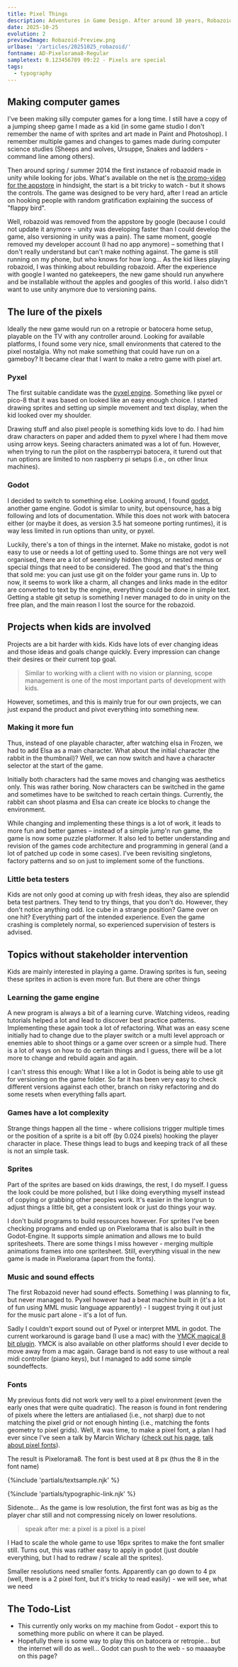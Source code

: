 ```yaml
---
title: Pixel Things
description: Adventures in Game Design. After around 10 years, Robazoid is disappearing from the digital world – time to make a new game. 
date: 2025-10-25
evolution: 2
previewImage: Robazoid-Preview.png
urlbase: '/articles/20251025_robazoid/'
fontname: AD-Pixelorama8-Regular
sampletext: 0.123456789 09:22 - Pixels are special
tags:
  - typography
---
```


## Making computer games
I've been making silly computer games for a long time. I still have a copy of a jumping sheep game I made as a kid (in some game studio I don't remember the name of with sprites and art made in Paint and Photoshop). I remember multiple games and changes to games made during computer science studies (Sheeps and wolves, Ursuppe, Snakes and ladders - command line among others).

Then around spring / summer 2014 the first instance of robazoid made in unity while looking for jobs. What's available on the net is [the promo-video for the appstore](https://www.youtube.com/watch?v=PA_EibAH0K8) in hindsight, the start is a bit tricky to watch - but it shows the controls. The game was designed to be very hard, after I read an article on hooking people with random gratification explaining the success of "flappy bird". 

Well, robazoid was removed from the appstore by google (because I could not update it anymore - unity was developing faster than I could develop the game, also versioning in unity was a pain). The same moment, google removed my developer account (I had no app anymore) – something that I don't really understand but can't make nothing against. The game is still running on my phone, but who knows for how long... As the kid likes playing robazoid, I was thinking about rebuilding robazoid. After the experience with google I wanted no gatekeepers, the new game should run anywhere and be installable without the apples and googles of this world. I also didn't want to use unity anymore due to versioning pains. 

## The lure of the pixels
Ideally the new game would run on a retropie or batocera home setup, playable on the TV with any controller around. Looking for available platforms, I found some very nice, small environments that catered to the pixel nostalgia. Why not make something that could have run on a gameboy? It became clear that I want to make a retro game with pixel art. 
### Pyxel
The first suitable candidate was the [pyxel engine](https://github.com/kitao/pyxel). Something like pyxel or pico-8 that it was based on looked like an easy enough choice. I started drawing sprites and setting up simple movement and text display, when the kid looked over my shoulder. 

Drawing stuff and also pixel people is something kids love to do. I had him draw characters on paper and added them to pyxel where I had them move using arrow keys. Seeing characters animated was a lot of fun. However, when trying to run the pilot on the raspberrypi batocera, it turend out that run options are limited to non raspberry pi setups (i.e., on other linux machines).
### Godot
I decided to switch to something else. Looking around, I found [godot](https://godotengine.org/), another game engine. Godot is similar to unity, but opensource, has a big following and lots of documentation. While this does not work with batocera either (or maybe it does, as version 3.5 hat someone porting runtimes), it is way less limited in run options than unity, or pyxel. 

Luckily, there's a ton of things in the internet. Make no mistake, godot is not easy to use or needs a lot of getting used to. Some things are not very well organised, there are a lot of seemingly hidden things, or nested menus or special things that need to be considered. The good and that's the thing that sold me: you can just use git on the folder your game runs in. Up to now, it seems to work like a charm, all changes and links made in the editor are converted to text by the engine, everything could be done in simple text. Getting a stable git setup is something I never managed to do in unity on the free plan, and the main reason I lost the source for the robazoid. 
## Projects when kids are involved
Projects are a bit harder with kids. Kids have lots of ever changing ideas and those ideas and goals change quickly. Every impression can change their desires or their current top goal.

> Similar to working with a client with no vision or planning, scope management is one of the most important parts of development with kids.

However, sometimes, and this is mainly true for our own projects, we can just expand the product and pivot everything into something new. 

### Making it more fun
Thus, instead of one playable character, after watching elsa in Frozen, we had to add Elsa as a main character. What about the initial character (the rabbit in the thumbnail)? Well, we can now switch and have a character selector at the start of the game.

Initially both characters had the same moves and changing was aesthetics only. This was rather boring. Now characters can be switched in the game and sometimes have to be switched to reach certain things. Currently, the rabbit can shoot plasma and Elsa can create ice blocks to change the environment.

While changing and implementing these things is a lot of work, it leads to more fun and better games – instead of a simple jump'n run game, the game is now some puzzle platformer. It also led to better understanding and revision of the games code architecture and programming in general (and a lot of patched up code in some cases). I've been revisiting singletons, factory patterns and so on just to implement some of the functions.

### Little beta testers
Kids are not only good at coming up with fresh ideas, they also are splendid beta test partners. They tend to try things, that you don't do. However, they don't notice anything odd. Ice cube in a strange position? Game over on one hit? Everything part of the intended experience. Even the game crashing is completely normal, so experienced supervision of testers is advised. 

## Topics without stakeholder intervention
Kids are mainly interested in playing a game. Drawing sprites is fun, seeing these sprites in action is even more fun. But there are other things 

### Learning the game engine
A new program is always a bit of a learning curve. Watching videos, reading tutorials helped a lot and lead to discover best practice patterns. Implementing these again took a lot of refactoring. What was an easy scene initially had to change due to the player switch or a multi level approach or enemies able to shoot things or a game over screen or a simple hud. There is a lot of ways on how to do certain things and I guess, there will be a lot more to change and rebuild again and again.

I can't stress this enough: What I like a lot in Godot is being able to use git for versioning on the game folder. So far it has been very easy to check different versions against each other, branch on risky refactoring and do some resets when everything falls apart. 

### Games have a lot complexity
Strange things happen all the time - where collisions trigger multiple times or the position of a sprite is a bit off (by 0.024 pixels) hooking the player character in place. These things lead to bugs and keeping track of all these is not an simple task.

### Sprites
Part of the sprites are based on kids drawings, the rest, I do myself. I guess the look could be more polished, but I like doing everything myself instead of copying or grabbing other peoples work. It's easier in the longrun to adjust things a little bit, get a consistent look or just do things your way.

I don't build programs to build ressources however. For sprites I've been checking programs and ended up on Pixelorama that is also built in the Godot-Engine. It supports simple animation and allows me to build spritesheets. There are some things I miss however - merging multiple animations frames into one spritesheet. Still, everything visual in the new game is made in Pixelorama (apart from the fonts).

### Music and sound effects
The first Robazoid never had sound effects. Something I was planning to fix, but never managed to. Pyxel however had a beat machine built in (it's a lot of fun using MML music language apparently) - I suggest trying it out just for the music part alone - it's a lot of fun.

Sadly I couldn't export sound out of Pyxel or interpret MML in godot. The current workaround is garage band (I use a mac) with the [YMCK magical 8 bit plugin](https://ymck.net/app/magical-8bit-plug-en). YMCK is also available on other platforms should I ever decide to move away from a mac again. Garage band is not easy to use without a real midi controller (piano keys), but I managed to add some simple soundeffects.

### Fonts
My previous fonts did not work very well to a pixel environment (even the early ones that were quite quadratic). The reason is found in font rendering of pixels where the letters are antialiased (i.e., not sharp) due to not matching the pixel grid or not enough hinting (i.e., matching the fonts geometry to pixel grids).
Well, it was time, to make a pixel font, a plan I had ever since I've seen a talk by Marcin Wichary ([check out his page](https://aresluna.org/), [talk about pixel fonts](https://www.youtube.com/watch?v=SDI8ubVZi7w)). 

The result is Pixelorama8. The font is best used at 8 px (thus the 8 in the font name) 

{%include 'partials/textsample.njk' %}

{%include 'partials/typographic-link.njk' %}

Sidenote... As the game is low resolution, the first font was as big as the player char still and not compressing nicely on lower resolutions.

> speak after me: a pixel is a pixel is a pixel

I Had to scale the whole game to use 16px sprites to make the font smaller still. Turns out, this was rather easy to apply in godot (just double everything, but I had to redraw / scale all the sprites). 

Smaller resolutions need smaller fonts. Apparently can go down to 4 px (well, there is a 2 pixel font, but it's tricky to read easily) - we will see, what we need

## The Todo-List
- This currently only works on my machine from Godot - export this to something more public on where it can be played.
- Hopefully there is some way to play this on batocera or retropie... but the internet will do as well... Godot can push to the web - so maaaaybe on this page?